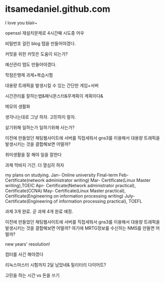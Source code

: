 # itsamedaniel.github.com
I love you blair~

openssl 재설치문제로 4시간째 시도중 어우

비밀번호 걸린 blog 탭을 만들어야겠다.

커밋을 위한 커밋은 도움이 되는가?

예산관리 탭도 만들어야겠다.

학점은행제 과제+복습시험

대용량 트래픽을 발생시킬 수 있는 간단한 게임+서버

시간관리를 잘하는법&패닉몬스터&무계획이 계획이다&

메모의 생활화

생각나는대로 그냥 하자. 고민하지 말자.

살기위해 일하는가 일하기위해 사는가?

이전에 만들었던 채팅웹사이트에 서버를 직접세워서 gns3를 이용해서 대용량 트래픽을 발생시키는 것을 결합해보면 어떨까?

취미생활을 잘 해야 일을 잘한다

과제 막바지 기간. 더 열심히 하자 


my plans on studying.
Jan- Online university Final-term
Feb- Certificate(network administrator writing)
Mar- Certificate(Linux Master writing),TOEIC
Apr- Certificate(Network administrator practical), Certificate(CCNA)
May- Certificate(Linux Master practical), Certificate(Engineering on information processing writing)
July- Certificate(Engineering of information processing practical), TOEFL

과제 3개 완료. 곧 과제 4개 완료 예정.

이전에 만들었던 채팅웹사이트에 서버를 직접세워서 gns3를 이용해서 대용량 트래픽을 발생시키는 것을 결합해보면 어떨까?
여기에 MRTG정보를 수신하는 NMS를 만들면 어떨까?

new years' resolution!


컴터를 사긴 해야겠다 

리눅스마스터 시험까지 2달 남았네& 밀리터리 다이어트?

고민을 하는 시간 vs 돈을 쓰기
